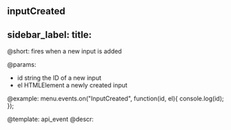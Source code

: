 inputCreated
---
sidebar_label: 
title: 
---          

@short:
fires when a new input is added

@params:
- id 		string			the ID of a new input
- el		HTMLElement		a newly created input


@example:
menu.events.on("InputCreated", function(id, el){
    console.log(id);
});


@template: api_event
@descr:



